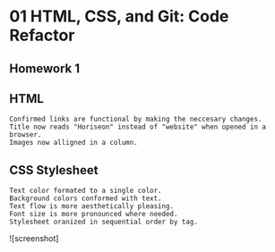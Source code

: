 # 01 HTML, CSS, and Git: Code Refactor

## Homework 1

## HTML
    Confirmed links are functional by making the neccesary changes.
    Title now reads "Horiseon" instead of "website" when opened in a browser.
    Images now alligned in a column.

## CSS Stylesheet
    Text color formated to a single color.
    Background colors conformed with text.
    Text flow is more aesthetically pleasing.
    Font size is more pronounced where needed.
    Stylesheet oranized in sequential order by tag.
    
![screenshot]